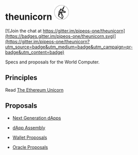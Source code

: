 # theunicorn <img src="./assets/unicorn.png" width="48">

[![Join the chat at https://gitter.im/pipeos-one/theunicorn](https://badges.gitter.im/pipeos-one/theunicorn.svg)](https://gitter.im/pipeos-one/theunicorn?utm_source=badge&utm_medium=badge&utm_campaign=pr-badge&utm_content=badge)


Specs and proposals for the World Computer.

## Principles

Read [The Ethereum Unicorn](./The_Ethereum_Unicorn.md)


## Proposals

- [Next Generation dApps](proposals/Next_Gen_dApps.md)
- [dApp Assembly](proposals/dApp_Assembly.md)
- [Wallet Proposals](proposals/Wallet_Proposals.Tentative_EIPs_and_dTypes.md)
    
- [Oracle Proposals](proposals/Proposals_for_Oracles_(EIPs,_dTypes).md)